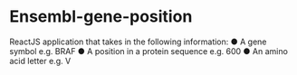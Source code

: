 # Ensembl-gene-position
ReactJS application that takes in the following information: ● A gene symbol e.g. BRAF ● A position in a protein sequence e.g. 600 ● An amino acid letter e.g. V

